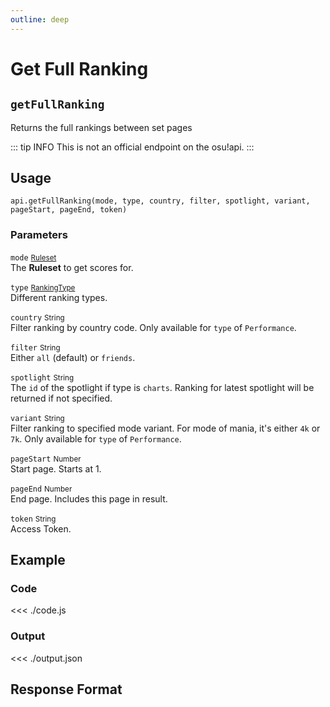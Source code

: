 ```yaml
---
outline: deep
---
```


# Get Full Ranking <Badge type="info" text="GET"/> <Badge type="tip" text="CUSTOM"/>

## `getFullRanking`

Returns the full rankings between set pages

::: tip INFO
This is not an official endpoint on the osu!api.
:::

## Usage

`api.getFullRanking(mode, type, country, filter, spotlight, variant, pageStart, pageEnd, token)`

### Parameters

`mode` <small>[Ruleset](../../types/ruleset)</small><br>
The **Ruleset** to get scores for.

`type` <small>[RankingType](../../types/ranking-type)</small><br>
Different ranking types.

`country` <small>String</small> <Badge type="tip" text="optional" /><br>
Filter ranking by country code. Only available for `type` of `Performance`.

`filter` <small>String</small> <Badge type="tip" text="optional" /><br>
Either `all` (default) or `friends`.

`spotlight` <small>String</small> <Badge type="tip" text="optional" /><br>
The `id` of the spotlight if type is `charts`. Ranking for latest spotlight will be returned if not specified.

`variant` <small>String</small> <Badge type="tip" text="optional" /><br>
Filter ranking to specified mode variant. For mode of mania, it's either `4k` or `7k`. Only available for `type` of `Performance`.

`pageStart` <small>Number</small> <Badge type="tip" text="optional" /><br>
Start page. Starts at 1.

`pageEnd` <small>Number</small> <Badge type="tip" text="optional" /><br>
End page. Includes this page in result.

`token` <small>String</small><br>
Access Token.

## Example

### Code
<<< ./code.js

### Output
<<< ./output.json

## Response Format

<!--@include: ./response.md-->